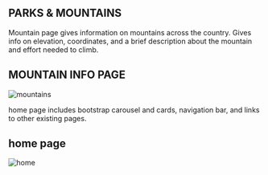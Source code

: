 ## PARKS & MOUNTAINS

Mountain page gives information on mountains across the country. Gives info on elevation, coordinates, and a brief description about the mountain and effort needed to climb.
## MOUNTAIN INFO PAGE
![mountains](../image/mountain.png)

home page includes bootstrap carousel and cards, navigation bar, and links to other existing pages.
## home page
![home](../image/etohome.png)
